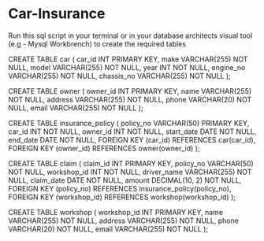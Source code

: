 # Car-Insurance
Run this sql script in your terminal or in your database architects visual tool (e.g - Mysql Workbrench) to create the required tables

CREATE TABLE car (
    car_id INT PRIMARY KEY,
    make VARCHAR(255) NOT NULL,
    model VARCHAR(255) NOT NULL,
    year INT NOT NULL,
    engine_no VARCHAR(255) NOT NULL,
    chassis_no VARCHAR(255) NOT NULL
);

CREATE TABLE owner (
    owner_id INT PRIMARY KEY,
    name VARCHAR(255) NOT NULL,
    address VARCHAR(255) NOT NULL,
    phone VARCHAR(20) NOT NULL,
    email VARCHAR(255) NOT NULL
);

CREATE TABLE insurance_policy (
    policy_no VARCHAR(50) PRIMARY KEY,
    car_id INT NOT NULL,
    owner_id INT NOT NULL,
    start_date DATE NOT NULL,
    end_date DATE NOT NULL,
    FOREIGN KEY (car_id) REFERENCES car(car_id),
    FOREIGN KEY (owner_id) REFERENCES owner(owner_id)
);

CREATE TABLE claim (
    claim_id INT PRIMARY KEY,
    policy_no VARCHAR(50) NOT NULL,
    workshop_id INT NOT NULL,
    driver_name VARCHAR(255) NOT NULL,
    claim_date DATE NOT NULL,
    amount DECIMAL(10, 2) NOT NULL,
    FOREIGN KEY (policy_no) REFERENCES insurance_policy(policy_no),
    FOREIGN KEY (workshop_id) REFERENCES workshop(workshop_id)
);

CREATE TABLE workshop (
    workshop_id INT PRIMARY KEY,
    name VARCHAR(255) NOT NULL,
    address VARCHAR(255) NOT NULL,
    phone VARCHAR(20) NOT NULL,
    email VARCHAR(255) NOT NULL
);
